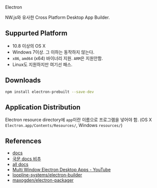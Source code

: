 Electron

NW.js와 유사한 Cross Platform Desktop App Builder.


## Suppurted Platform

- 10.8 이상의 OS X
- Windows 7이상. 그 이하는 동작하지 않는다.
- `x86`, `amd64` (x64) 바이너리 지원. `ARM`은 지원안함.
- Linux도 지원하지만 여기선 패스.


## Downloads
```bash
npm install electron-prebuilt --save-dev
```

## Application Distribution
Electron resource directory에 `app`이란 이름으로 프로그램을 넣어야 함. (OS X `Electron.app/Contents/Resources/`, Windows `resources/`)



## References
- [docs](http://electron.atom.io/docs/v0.34.0/)
- [국문 docs 비추](https://github.com/atom/electron/tree/master/docs-translations/ko-KR)
- [all docs](http://electron.atom.io/docs/all/)
- [Multi Window Electron Desktop Apps - YouTube](https://www.youtube.com/watch?v=K-H2amwQ_pU)
- [loopline-systems/electron-builder](https://github.com/loopline-systems/electron-builder)
- [maxogden/electron-packager](https://github.com/maxogden/electron-packager)